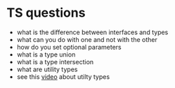 # TS questions

- what is the difference between interfaces and types
- what can you do with one and not with the other
- how do you set optional parameters
- what is a type union
- what is a type intersection
- what are utility types
- see this [video](https://www.youtube.com/watch?v=Fgcu_iB2X04&ab_channel=DmytroDanylov) about utilty types 